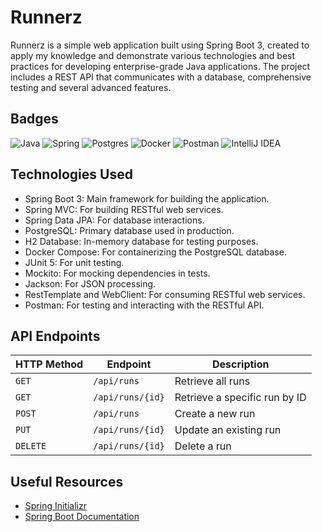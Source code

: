 
# Runnerz

Runnerz is a simple web application built using Spring Boot 3, created to apply my knowledge and demonstrate various technologies and best practices for developing enterprise-grade Java applications. The project includes a REST API that communicates with a database, comprehensive testing and several advanced features.


## Badges

![Java](https://img.shields.io/badge/java-%23ED8B00.svg?style=for-the-badge&logo=openjdk&logoColor=white)
![Spring](https://img.shields.io/badge/spring-%236DB33F.svg?style=for-the-badge&logo=spring&logoColor=white)
![Postgres](https://img.shields.io/badge/postgres-%23316192.svg?style=for-the-badge&logo=postgresql&logoColor=white)
![Docker](https://img.shields.io/badge/docker-%230db7ed.svg?style=for-the-badge&logo=docker&logoColor=white)
![Postman](https://img.shields.io/badge/Postman-FF6C37?style=for-the-badge&logo=postman&logoColor=white)
![IntelliJ IDEA](https://img.shields.io/badge/IntelliJIDEA-000000.svg?style=for-the-badge&logo=intellij-idea&logoColor=white)


## Technologies Used

- Spring Boot 3: Main framework for building the application.
- Spring MVC: For building RESTful web services.
- Spring Data JPA: For database interactions.
- PostgreSQL: Primary database used in production.
- H2 Database: In-memory database for testing purposes.
- Docker Compose: For containerizing the PostgreSQL database.
- JUnit 5: For unit testing.
- Mockito: For mocking dependencies in tests.
- Jackson: For JSON processing.
- RestTemplate and WebClient: For consuming RESTful web services.
- Postman: For testing and interacting with the RESTful API.


## API Endpoints

| HTTP Method | Endpoint        | Description                     |
|-------------|-----------------|---------------------------------|
| `GET`       | `/api/runs`     | Retrieve all runs               |
| `GET`       | `/api/runs/{id}` | Retrieve a specific run by ID   |
| `POST`      | `/api/runs`     | Create a new run                |
| `PUT`       | `/api/runs/{id}` | Update an existing run          |
| `DELETE`    | `/api/runs/{id}` | Delete a run                    |


## Useful Resources

- [Spring Initializr](https://start.spring.io/)
- [Spring Boot Documentation](https://docs.spring.io/spring-boot/)
